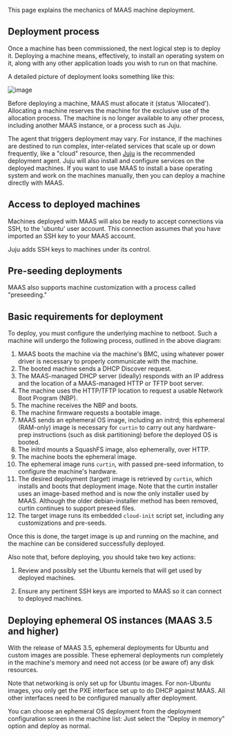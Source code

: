This page explains the mechanics of MAAS machine deployment.

## Deployment process

Once a machine has been commissioned, the next logical step is to deploy it. Deploying a machine means, effectively, to install an operating system on it, along with any other application loads you wish to run on that machine.

A detailed picture of deployment looks something like this:

![image](https://discourse-maas-io-uploads.s3.us-east-1.amazonaws.com/original/2X/f/f7e0fb1916bca084de75fc0479bfec3c95adf7b6.png)

Before deploying a machine, MAAS must allocate it (status 'Allocated'). Allocating a machine reserves the machine for the exclusive use of the allocation process. The machine is no longer available to any other process, including another MAAS instance, or a process such as Juju.

The agent that triggers deployment may vary. For instance, if the machines are destined to run complex, inter-related services that scale up or down frequently, like a "cloud" resource, then [Juju](https://jaas.ai/) is the recommended deployment agent. Juju will also install and configure services on the deployed machines. If you want to use MAAS to install a base operating system and work on the machines manually, then you can deploy a machine directly with MAAS.

## Access to deployed machines

Machines deployed with MAAS will also be ready to accept connections via SSH, to the 'ubuntu' user account. This connection assumes that you have imported an SSH key to your MAAS account.

Juju adds SSH keys to machines under its control.

## Pre-seeding deployments

MAAS also supports machine customization with a process called "preseeding."

## Basic requirements for deployment

To deploy, you must configure the underlying machine to netboot. Such a machine will undergo the following process, outlined in the above diagram:

1. MAAS boots the machine via the machine's BMC, using whatever power driver is necessary to properly communicate with the machine.
2. The booted machine sends a DHCP Discover request.
3. The MAAS-managed DHCP server (ideally) responds with an IP address and the location of a MAAS-managed HTTP or TFTP boot server.
4. The machine uses the HTTP/TFTP location to request a usable Network Boot Program (NBP).
5. The machine receives the NBP and boots.
6. The machine firmware requests a bootable image.
7. MAAS sends an ephemeral OS image, including an initrd; this ephemeral (RAM-only) image is necessary for `curtin` to carry out any hardware-prep instructions (such as disk partitioning) before the deployed OS is booted.
8. The initrd mounts a SquashFS image, also ephemerally, over HTTP.
9. The machine boots the ephemeral image.
10. The ephemeral image runs `curtin`, with passed pre-seed information, to configure the machine's hardware.
11. The desired deployment (target) image is retrieved by `curtin`, which installs and boots that deployment image. Note that the curtin installer uses an image-based method and is now the only installer used by MAAS. Although the older debian-installer method has been removed, curtin continues to support preseed files. 
12. The target image runs its embedded `cloud-init` script set, including any customizations and pre-seeds.

Once this is done, the target image is up and running on the machine, and the machine can be considered successfully deployed.

Also note that, before deploying, you should take two key actions:

1. Review and possibly set the Ubuntu kernels that will get used by deployed machines.

2. Ensure any pertinent SSH keys are imported to MAAS so it can connect to deployed machines.

## Deploying ephemeral OS instances (MAAS 3.5 and higher)

With the release of MAAS 3.5, ephemeral deployments for Ubuntu and custom images are possible. These ephemeral deployments run completely in the machine's memory and need not access (or be aware of) any disk resources. 

Note that networking is only set up for Ubuntu images. For non-Ubuntu images, you only get the PXE interface set up to do DHCP against MAAS. All other interfaces need to be configured manually after deployment.

You can choose an ephemeral OS deployment from the deployment configuration screen in the machine list: Just select the "Deploy in memory" option and deploy as normal.

